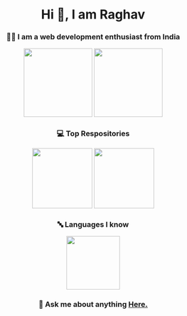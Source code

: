 <h1 align = 'center'>Hi 👋, I am Raghav</h1>
<h3 align = 'center'>🧑‍💻 I am a web development enthusiast from India</h3>

<div align = 'center'>
<img src ="https://github-readme-stats.vercel.app/api?username=RaghavSrvt-dev&show_icons=true&theme=tokyonight&hide_border=true" height = "154px">
<img src = "https://github-readme-stats.vercel.app/api/top-langs/?username=RaghavSrvt-dev&layout=compact&theme=tokyonight&hide_border=true" height = "154px">
</div>

<div align = 'center'>
<h3>💻️ Top Respositories</h3>
<img src = "https://github-readme-stats.vercel.app/api/pin/?username=RaghavSrvt-dev&repo=raghavsrvt-dev.github.io&theme=tokyonight&hide_border=true" height = "135px">
<img src = "https://github-readme-stats.vercel.app/api/pin/?username=RaghavSrvt-dev&repo=ResqSolutions-clone.ml&theme=tokyonight&hide_border=true" height = "135px">
</div>

<div align = 'center'>
<h3>🔤 Languages I know</h3>

<!--<img height="70" alt="html" src="https://user-images.githubusercontent.com/110370170/185787686-4fc36850-f45a-47db-924c-3caa1ba97b9e.png">
<img height="70" alt="css" src="https://user-images.githubusercontent.com/110370170/185787685-18fb925c-015b-4c30-9bfd-4dceb9aba6a2.png">
&nbsp;&nbsp;&nbsp;
<img height="70" alt="javascript" src="https://raw.githubusercontent.com/github/explore/80688e429a7d4ef2fca1e82350fe8e3517d3494d/topics/javascript/javascript.png">-->

<img src = 'https://user-images.githubusercontent.com/110370170/185788236-706de0f0-8802-45bf-bbdc-1a822d8e9058.png' height = '120px'>

</div>

<h3 align = 'center'>💬 Ask me about anything <a href = 'https://raghavsrvt.ml/#contact'>Here.<a></h3>
